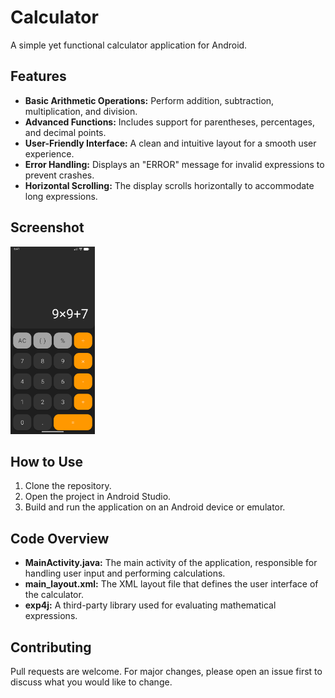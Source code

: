 # Calculator

A simple yet functional calculator application for Android.

## Features

*   **Basic Arithmetic Operations:** Perform addition, subtraction, multiplication, and division.
*   **Advanced Functions:** Includes support for parentheses, percentages, and decimal points.
*   **User-Friendly Interface:** A clean and intuitive layout for a smooth user experience.
*   **Error Handling:** Displays an "ERROR" message for invalid expressions to prevent crashes.
*   **Horizontal Scrolling:** The display scrolls horizontally to accommodate long expressions.

## Screenshot

<img src="images/Screenshot_20251017_204154.png" alt="Screenshot" height="300"/>

## How to Use

1.  Clone the repository.
2.  Open the project in Android Studio.
3.  Build and run the application on an Android device or emulator.

## Code Overview

*   **MainActivity.java:** The main activity of the application, responsible for handling user input and performing calculations.
*   **main_layout.xml:** The XML layout file that defines the user interface of the calculator.
*   **exp4j:** A third-party library used for evaluating mathematical expressions.

## Contributing

Pull requests are welcome. For major changes, please open an issue first to discuss what you would like to change.
